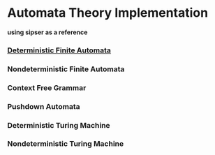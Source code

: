 # Automata Theory Implementation
**using sipser as a reference**


### [Deterministic Finite Automata](Automata/DFA)
### Nondeterministic Finite Automata
### Context Free Grammar
### Pushdown Automata
### Deterministic Turing Machine
### Nondeterministic Turing Machine

